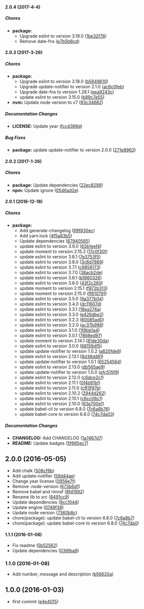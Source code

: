 #### 2.0.4 (2017-4-4)

##### Chores

* **package:**
  * Upgrade eslint to version 3.19.0 ([1be32f78](https://github.com/lgaticaq/bip-cli/commit/1be32f788839660ad444832d9ef7b008f4e924ee))
  * Remove date-fns ([e7b5b6cd](https://github.com/lgaticaq/bip-cli/commit/e7b5b6cdebcb5509997145a2bfbc45b87a809004))

#### 2.0.3 (2017-3-26)

##### Chores

* **package:**
  * Upgrade eslint to version 3.18.0 ([b5649610](https://github.com/lgaticaq/bip-cli/commit/b56496105d7d697626745565983e002d534c565e))
  * Upgrade update-notifier to version 2.1.0 ([ac6c0feb](https://github.com/lgaticaq/bip-cli/commit/ac6c0feb2d96edb2b7b28ba6d70cd4883d55c39d))
  * Upgrade date-fns to version 1.28.1 ([eea9243c](https://github.com/lgaticaq/bip-cli/commit/eea9243c5815e70cf679fc8b44d6167afd1ad45d))
  * update eslint to version 3.15.0 ([b89c7e55](https://github.com/lgaticaq/bip-cli/commit/b89c7e558842361d7dc784d42eff9e099b7e76b6))
* **nvm:** Update node version to v7 ([93c34682](https://github.com/lgaticaq/bip-cli/commit/93c34682dc20228357f5c36e8369cc234a10d1f0))

##### Documentation Changes

* **LICENSE:** Update year ([fcc4366d](https://github.com/lgaticaq/bip-cli/commit/fcc4366d90a41c1f7eef236ea13e006e99516d54))

##### Bug Fixes

* **package:** update update-notifier to version 2.0.0 ([271e8962](https://github.com/lgaticaq/bip-cli/commit/271e896212d49d64c501ff2f1206afc5676dbcba))

#### 2.0.2 (2017-1-26)

##### Chores

* **package:** Update dependencies ([22ec8298](https://github.com/lgaticaq/bip-cli/commit/22ec8298145d7947e2af8b39def82d4009a90f9a))
* **npm:** Update ignore ([0546ad2e](https://github.com/lgaticaq/bip-cli/commit/0546ad2e7e7bc1eebf6014f21d8fa6bc897088c1))

#### 2.0.1 (2016-12-18)

##### Chores

* **package:**
  * Add generate-changelog ([99f830ec](https://github.com/lgaticaq/bip-cli/commit/99f830ec3f9538074cc71cb2ad489ea74761b5b6))
  * Add yarn.lock ([4f5a83b5](https://github.com/lgaticaq/bip-cli/commit/4f5a83b5cd5c44e61fb1c599c8103fafd79b80fe))
  * Update dependencies ([67940565](https://github.com/lgaticaq/bip-cli/commit/6794056507046ef731cddb188fccb183e2d813c4))
  * update eslint to version 3.9.0 ([63b1eef4](https://github.com/lgaticaq/bip-cli/commit/63b1eef42ea8c87c043a48543b414bba1191e5d0))
  * update moment to version 2.15.2 ([17c0f30f](https://github.com/lgaticaq/bip-cli/commit/17c0f30f8c982f95c1dc362d6d1ffa7f43afdb7d))
  * update eslint to version 3.8.1 ([7e3753f5](https://github.com/lgaticaq/bip-cli/commit/7e3753f5ac8397f857aec878853a2d6b3900a0e9))
  * update eslint to version 3.8.0 ([3c6d7869](https://github.com/lgaticaq/bip-cli/commit/3c6d7869c751c048543e2fd1a74fd77b8bf489be))
  * update eslint to version 3.7.1 ([c9856173](https://github.com/lgaticaq/bip-cli/commit/c98561732e44cf712f13eb88746595938fc6e861))
  * update eslint to version 3.7.0 ([38acb2de](https://github.com/lgaticaq/bip-cli/commit/38acb2de2fa86344da1845684f89677dd9e5b286))
  * update eslint to version 3.6.1 ([b1960326](https://github.com/lgaticaq/bip-cli/commit/b1960326bb5c5483d808a044a4de72f94b5835f3))
  * update eslint to version 3.6.0 ([43f2c260](https://github.com/lgaticaq/bip-cli/commit/43f2c26074b38db4e00b51625e22d5cdaa80c10a))
  * update moment to version 2.15.1 ([f972b313](https://github.com/lgaticaq/bip-cli/commit/f972b313aa3ed4457d938039f62ed9104a3c94b2))
  * update moment to version 2.15.0 ([ff610791](https://github.com/lgaticaq/bip-cli/commit/ff61079174f520d6f3d633a9be0d0fd8000c045b))
  * update eslint to version 3.5.0 ([9a377b04](https://github.com/lgaticaq/bip-cli/commit/9a377b04fa864cf9b91cea26232405807a066549))
  * update eslint to version 3.4.0 ([dc11607d](https://github.com/lgaticaq/bip-cli/commit/dc11607d834a97fbabbbfb9a4805d60881f25519))
  * update eslint to version 3.3.1 ([18ea274a](https://github.com/lgaticaq/bip-cli/commit/18ea274aab7d2aeb6a4e19078db38fb5d96badfb))
  * update eslint to version 3.3.0 ([e426dbe2](https://github.com/lgaticaq/bip-cli/commit/e426dbe23095716a0382a405ad2cbc4446e3fdf0))
  * update eslint to version 3.2.2 ([60085ad0](https://github.com/lgaticaq/bip-cli/commit/60085ad0a4a5a4efcc001675b1ba66a2c97c3838))
  * update eslint to version 3.2.0 ([ac37b998](https://github.com/lgaticaq/bip-cli/commit/ac37b998805261861902369b1111477138cb373b))
  * update eslint to version 3.1.0 ([1f8bb1a4](https://github.com/lgaticaq/bip-cli/commit/1f8bb1a4e5e6a9c469340f3ad9202e204dca2c87))
  * update eslint to version 3.0.1 ([7868ed97](https://github.com/lgaticaq/bip-cli/commit/7868ed973d9bf930b274d785192b6aa6148e91d7))
  * update moment to version 2.14.1 ([81de30da](https://github.com/lgaticaq/bip-cli/commit/81de30da520c60ec72a778110767a2c5d788d893))
  * update eslint to version 3.0.0 ([68159df5](https://github.com/lgaticaq/bip-cli/commit/68159df51a485670e94e7db7e6c6f2d6ae4455ab))
  * update update-notifier to version 1.0.2 ([a820fde8](https://github.com/lgaticaq/bip-cli/commit/a820fde8339b73aeb07d607c6d0941022df74a2a))
  * update eslint to version 2.13.1 ([8d38dd91](https://github.com/lgaticaq/bip-cli/commit/8d38dd91ddbd5127bff5edefc5386d2456b8aea4))
  * update update-notifier to version 1.0.1 ([65254564](https://github.com/lgaticaq/bip-cli/commit/652545649d0881a76ef07dff1ea77f54c2a0e492))
  * update eslint to version 2.13.0 ([db565ae9](https://github.com/lgaticaq/bip-cli/commit/db565ae91a873c515a220748ff632c8b74fa03e9))
  * update update-notifier to version 1.0.0 ([efc515f9](https://github.com/lgaticaq/bip-cli/commit/efc515f92f1860269d3344f9ee5eec1809251503))
  * update eslint to version 2.12.0 ([c6dce2c1](https://github.com/lgaticaq/bip-cli/commit/c6dce2c190aaee5ad9abdd88eb14bc9e8443a980))
  * update eslint to version 2.11.1 ([0f4b81bf](https://github.com/lgaticaq/bip-cli/commit/0f4b81bf9a7d2284cbb838bec931f1d434606d17))
  * update eslint to version 2.11.0 ([cff3f97b](https://github.com/lgaticaq/bip-cli/commit/cff3f97b4d66a4332ee10244acc94277caeb893a))
  * update eslint to version 2.10.2 ([2944d262](https://github.com/lgaticaq/bip-cli/commit/2944d2627d9fca7a4ded9680c321d8ffc7cef6a0))
  * update eslint to version 2.10.1 ([c6cc06c1](https://github.com/lgaticaq/bip-cli/commit/c6cc06c18fe30f42cf4f5320d0bfc532f94f24af))
  * update eslint to version 2.10.0 ([93e700e1](https://github.com/lgaticaq/bip-cli/commit/93e700e16e62cb524323ec4e06b434c925535b75))
  * update babel-cli to version 6.8.0 ([7c6a8b76](https://github.com/lgaticaq/bip-cli/commit/7c6a8b764a6da48b3c6b463d9e624315d21f1eb0))
  * update babel-core to version 6.8.0 ([74c7da03](https://github.com/lgaticaq/bip-cli/commit/74c7da037fb30fd9754232017550f8656a604be8))

##### Documentation Changes

* **CHANGELOG:** Add CHANGELOG ([1a7467d7](https://github.com/lgaticaq/bip-cli/commit/1a7467d740984206afdda7d28f45abb1dc7077d9))
* **README:** Update badges ([5f665ec7](https://github.com/lgaticaq/bip-cli/commit/5f665ec730d9dfb5930a780f4041d5c95d42737f))

## 2.0.0 (2016-05-05)

* Add chalk ([508cf9b](https://github.com/lgaticaq/bip-cli/commit/508cf9b))
* Add update-notifier ([59d44ae](https://github.com/lgaticaq/bip-cli/commit/59d44ae))
* Change year license ([0956e7f](https://github.com/lgaticaq/bip-cli/commit/0956e7f))
* Remove .node-version ([673b6d1](https://github.com/lgaticaq/bip-cli/commit/673b6d1))
* Remove babel and rimraf ([8fd1992](https://github.com/lgaticaq/bip-cli/commit/8fd1992))
* Rename lib to src ([8491cc9](https://github.com/lgaticaq/bip-cli/commit/8491cc9))
* Update dependencies ([9cc1044](https://github.com/lgaticaq/bip-cli/commit/9cc1044))
* Update engine ([0749f38](https://github.com/lgaticaq/bip-cli/commit/0749f38))
* Update node version ([7360b8c](https://github.com/lgaticaq/bip-cli/commit/7360b8c))
* chore(package): update babel-cli to version 6.8.0 ([7c6a8b7](https://github.com/lgaticaq/bip-cli/commit/7c6a8b7))
* chore(package): update babel-core to version 6.8.0 ([74c7da0](https://github.com/lgaticaq/bip-cli/commit/74c7da0))

#### 1.1.1 (2016-01-08)

* Fix readme ([5b52562](https://github.com/lgaticaq/bip-cli/commit/5b52562))
* Update dependencies ([036fba9](https://github.com/lgaticaq/bip-cli/commit/036fba9))

### 1.1.0 (2016-01-08)

* Add number, message and description ([b56620a](https://github.com/lgaticaq/bip-cli/commit/b56620a))

## 1.0.0 (2016-01-03)

* first commit ([e4e4015](https://github.com/lgaticaq/bip-cli/commit/e4e4015))
